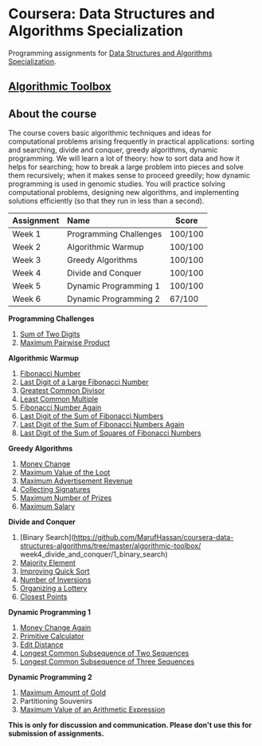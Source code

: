 # Coursera: Data Structures and Algorithms Specialization

Programming assignments for [Data Structures and Algorithms Specialization][specializationlink].

## [Algorithmic Toolbox][courselink]

## About the course

The course covers basic algorithmic techniques and ideas for computational problems arising frequently in practical applications: sorting and searching, divide and conquer, greedy algorithms, dynamic programming. We will learn a lot of theory: how to sort data and how it helps for searching; how to break a large problem into pieces and solve them recursively; when it makes sense to proceed greedily; how dynamic programming is used in genomic studies. You will practice solving computational problems, designing new algorithms, and implementing solutions efficiently (so that they run in less than a second).

Assignment | Name | Score
:--- | :--- | ---
Week 1 | Programming Challenges | 100/100
Week 2 | Algorithmic Warmup | 100/100
Week 3 | Greedy Algorithms 	| 100/100
Week 4 | Divide and Conquer | 100/100
Week 5 | Dynamic Programming 1 | 100/100
Week 6 | Dynamic Programming 2 | 67/100

**Programming Challenges**

1. [Sum of Two Digits](https://github.com/MarufHassan/coursera-data-structures-algorithms/tree/master/algorithmic-toolbox/week1_programming_challenges/1_sum_of_two_digits)
2. [Maximum Pairwise Product](https://github.com/MarufHassan/coursera-data-structures-algorithms/tree/master/algorithmic-toolbox/week1_programming_challenges/2_maximum_pairwise_product)

**Algorithmic Warmup**

1. [Fibonacci Number](https://github.com/MarufHassan/coursera-data-structures-algorithms/tree/master/algorithmic-toolbox/week2_algorithmic_warmup/1_fibonacci_number)
2. [Last Digit of a Large Fibonacci Number](https://github.com/MarufHassan/coursera-data-structures-algorithms/tree/master/algorithmic-toolbox/week2_algorithmic_warmup/2_last_digit_of_fibonacci_number)
3. [Greatest Common Divisor](https://github.com/MarufHassan/coursera-data-structures-algorithms/tree/master/algorithmic-toolbox/week2_algorithmic_warmup/3_greatest_common_divisor)
4. [Least Common Multiple](https://github.com/MarufHassan/coursera-data-structures-algorithms/tree/master/algorithmic-toolbox/week2_algorithmic_warmup/4_least_common_multiple)
5. [Fibonacci Number Again](https://github.com/MarufHassan/coursera-data-structures-algorithms/tree/master/algorithmic-toolbox/week2_algorithmic_warmup/5_fibonacci_number_again)
6. [Last Digit of the Sum of Fibonacci Numbers](https://github.com/MarufHassan/coursera-data-structures-algorithms/tree/master/algorithmic-toolbox/week2_algorithmic_warmup/6_last_digit_of_the_sum_of_fibonacci_numbers)
7. [Last Digit of the Sum of Fibonacci Numbers Again](https://github.com/MarufHassan/coursera-data-structures-algorithms/tree/master/algorithmic-toolbox/week2_algorithmic_warmup/7_last_digit_of_the_sum_of_fibonacci_numbers_again)
8. [Last Digit of the Sum of Squares of Fibonacci Numbers](https://github.com/MarufHassan/coursera-data-structures-algorithms/tree/master/algorithmic-toolbox/week2_algorithmic_warmup/8_last_digit_of_the_sum_of_squares_of_fibonacci_numbers)

**Greedy Algorithms**

1. [Money Change](https://github.com/MarufHassan/coursera-data-structures-algorithms/tree/master/algorithmic-toolbox/week3_greedy_algorithms/1_money_change)
2. [Maximum Value of the Loot](https://github.com/MarufHassan/coursera-data-structures-algorithms/tree/master/algorithmic-toolbox/week3_greedy_algorithms/2_maximum_value_of_the_loot)
3. [Maximum Advertisement Revenue](https://github.com/MarufHassan/coursera-data-structures-algorithms/tree/master/algorithmic-toolbox/week3_greedy_algorithms/3_maximum_advertisement_revenue)
4. [Collecting Signatures](https://github.com/MarufHassan/coursera-data-structures-algorithms/tree/master/algorithmic-toolbox/week3_greedy_algorithms/4_collecting_signatures)
5. [Maximum Number of Prizes](https://github.com/MarufHassan/coursera-data-structures-algorithms/tree/master/algorithmic-toolbox/week3_greedy_algorithms/5_maximum_number_of_prizes)
6. [Maximum Salary](https://github.com/MarufHassan/coursera-data-structures-algorithms/tree/master/algorithmic-toolbox/week3_greedy_algorithms/6_maximum_salary)

**Divide and Conquer**

1. [Binary Search](https://github.com/MarufHassan/coursera-data-structures-algorithms/tree/master/algorithmic-toolbox/
week4_divide_and_conquer/1_binary_search)
2. [Majority Element](https://github.com/MarufHassan/coursera-data-structures-algorithms/tree/master/algorithmic-toolbox/week4_divide_and_conquer/2_majority_element)
3. [Improving Quick Sort](https://github.com/MarufHassan/coursera-data-structures-algorithms/tree/master/algorithmic-toolbox/week4_divide_and_conquer/3_improving_quicksort)
4. [Number of Inversions](https://github.com/MarufHassan/coursera-data-structures-algorithms/tree/master/algorithmic-toolbox/week4_divide_and_conquer/4_number_of_inversions)
5. [Organizing a Lottery](https://github.com/MarufHassan/coursera-data-structures-algorithms/tree/master/algorithmic-toolbox/week4_divide_and_conquer/5_organizing_a_lottery)
6. [Closest Points](https://github.com/MarufHassan/coursera-data-structures-algorithms/tree/master/algorithmic-toolbox/week4_divide_and_conquer/6_closest_points)

**Dynamic Programming 1**

1. [Money Change Again](https://github.com/MarufHassan/coursera-data-structures-algorithms/tree/master/algorithmic-toolbox/week5_dynamic_programming1/1_money_change_again)
2. [Primitive Calculator](https://github.com/MarufHassan/coursera-data-structures-algorithms/tree/master/algorithmic-toolbox/week5_dynamic_programming1/2_primitive_calculator)
3. [Edit Distance](https://github.com/MarufHassan/coursera-data-structures-algorithms/tree/master/algorithmic-toolbox/week5_dynamic_programming1/3_edit_distance)
4. [Longest Common Subsequence of Two Sequences](https://github.com/MarufHassan/coursera-data-structures-algorithms/tree/master/algorithmic-toolbox/week5_dynamic_programming1/4_longest_common_subsequence_of_two_sequences)
5. [Longest Common Subsequence of Three Sequences](https://github.com/MarufHassan/coursera-data-structures-algorithms/tree/master/algorithmic-toolbox/week5_dynamic_programming1/5_longest_common_subsequence_of_three_sequences)

**Dynamic Programming 2**
1. [Maximum Amount of Gold](https://github.com/MarufHassan/coursera-data-structures-algorithms/tree/master/algorithmic-toolbox/week6_dynamic_programming2/1_maximum_amount_of_gold)
2. Partitioning Souvenirs
3. [Maximum Value of an Arithmetic Expression](https://github.com/MarufHassan/coursera-data-structures-algorithms/tree/master/algorithmic-toolbox/week6_dynamic_programming2/3_maximum_value_of_an_arithmetic_expression)


**This is only for discussion and communication. Please don't use this for submission of assignments.**

[specializationlink]: https://www.coursera.org/specializations/data-structures-algorithms
[courselink]: https://www.coursera.org/learn/algorithmic-toolbox